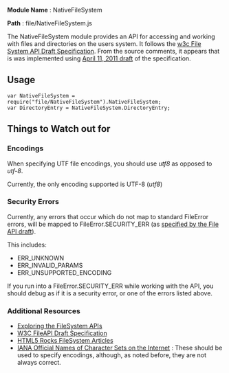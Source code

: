 **Module Name** : NativeFileSystem

**Path**        : file/NativeFileSystem.js

The NativeFileSystem module provides an API for accessing and working with files and directories on the users system. It follows the [w3c File System API Draft Specification](http://www.w3.org/TR/file-system-api/). From the source comments, it appears that is was implemented using [April 11, 2011 draft](http://www.w3.org/TR/2011/WD-file-system-api-20110419/) of the specification.

## Usage

    var NativeFileSystem = require("file/NativeFileSystem").NativeFileSystem;
    var DirectoryEntry = NativeFileSystem.DirectoryEntry;

## Things to Watch out for

### Encodings

When specifying UTF file encodings, you should use _utf8_ as opposed to _utf-8_.

Currently, the only encoding supported is UTF-8 (_utf8_)

### Security Errors

Currently, any errors that occur which do not map to standard FileError errors, will be mapped to FileError.SECURITY_ERR (as [specified by the File API draft](http://www.w3.org/TR/file-system-api/#definitions)).

This includes:

* ERR_UNKNOWN
* ERR_INVALID_PARAMS
* ERR_UNSUPPORTED_ENCODING

If you run into a FileError.SECURITY_ERR while working with the API, you should debug as if it is a security error, or one of the errors listed above.

### Additional Resources

* [Exploring the FileSystem APIs](http://www.html5rocks.com/en/tutorials/file/filesystem/)
* [W3C FileAPI Draft Specification](http://www.w3.org/TR/file-system-api/)
* [HTML5 Rocks FileSystem Articles](http://updates.html5rocks.com/tag/filesystem)
* [IANA Official Names of Character Sets on the Internet](http://www.iana.org/assignments/character-sets) : These should be used to specify encodings, although, as noted before, they are not always correct.